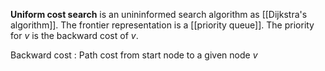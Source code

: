**Uniform cost search** is an unininformed search algorithm as [[Dijkstra's algorithm]]. The frontier representation is a [[priority queue]]. The priority for $v$ is the backward cost of $v$.

Backward cost
: Path cost from start node to a given node $v$